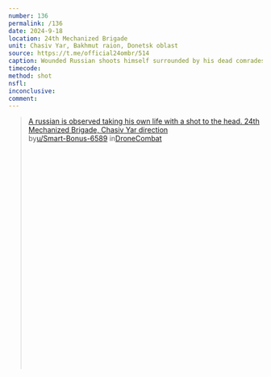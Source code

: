 ```yaml
---
number: 136
permalink: /136
date: 2024-9-18
location: 24th Mechanized Brigade
unit: Chasiv Yar, Bakhmut raion, Donetsk oblast
source: https://t.me/official24ombr/514
caption: Wounded Russian shoots himself surrounded by his dead comrades
timecode: 
method: shot
nsfl: 
inconclusive: 
comment: 
---
```

<blockquote class="reddit-embed-bq" style="height:500px" data-embed-height="566"><a href="https://www.reddit.com/r/DroneCombat/comments/1fk0avl/a_russian_is_observed_taking_his_own_life_with_a/">A russian is observed taking his own life with a shot to the head.  24th Mechanized Brigade, Chasiv Yar direction</a><br> by<a href="https://www.reddit.com/user/Smart-Bonus-6589/">u/Smart-Bonus-6589</a> in<a href="https://www.reddit.com/r/DroneCombat/">DroneCombat</a></blockquote><script async="" src="https://embed.reddit.com/widgets.js" charset="UTF-8"></script>